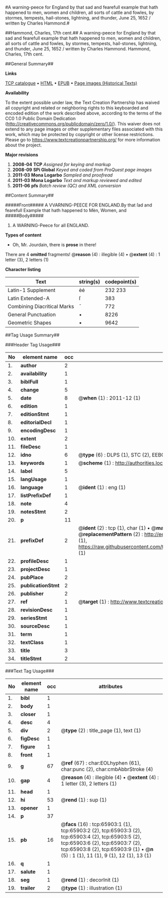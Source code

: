 #A warning-peece for England by that sad and fearefull example that hath happened to men, women and children, all sorts of cattle and fowles, by stormes, tempests, hail-stones, lightning, and thunder, June 25, 1652 / written by Charles Hammond.#

##Hammond, Charles, 17th cent.##
A warning-peece for England by that sad and fearefull example that hath happened to men, women and children, all sorts of cattle and fowles, by stormes, tempests, hail-stones, lightning, and thunder, June 25, 1652 / written by Charles Hammond.
Hammond, Charles, 17th cent.

##General Summary##

**Links**

[TCP catalogue](http://www.ota.ox.ac.uk/tcp/)  • 
[HTML](http://tei.it.ox.ac.uk/tcp/Texts-HTML/free/A45/A45385.html)  • 
[EPUB](http://tei.it.ox.ac.uk/tcp/Texts-EPUB/free/A45/A45385.epub) • 
[Page images (Historical Texts)](https://historicaltexts.jisc.ac.uk/eebo-12697047e)

**Availability**

To the extent possible under law, the Text Creation Partnership has waived all copyright and related or neighboring rights to this keyboarded and encoded edition of the work described above, according to the terms of the CC0 1.0 Public Domain Dedication (http://creativecommons.org/publicdomain/zero/1.0/). This waiver does not extend to any page images or other supplementary files associated with this work, which may be protected by copyright or other license restrictions. Please go to https://www.textcreationpartnership.org/ for more information about the project.

**Major revisions**

1. __2008-04__ __TCP__ *Assigned for keying and markup*
1. __2008-09__ __SPi Global__ *Keyed and coded from ProQuest page images*
1. __2011-03__ __Mona Logarbo__ *Sampled and proofread*
1. __2011-03__ __Mona Logarbo__ *Text and markup reviewed and edited*
1. __2011-06__ __pfs__ *Batch review (QC) and XML conversion*

##Content Summary##

#####Front#####
A VVARNING-PEECE FOR ENGLAND.By that ſad and fearefull Example that hath happened to Mèn, Women, and
#####Body#####

1. A WARNING-Peece for all ENGLAND.

**Types of content**

  * Oh, Mr. Jourdain, there is **prose** in there!

There are 4 **omitted** fragments! 
 @__reason__ (4) : illegible (4)  •  @__extent__ (4) : 1 letter (3), 2 letters (1)

**Character listing**


|Text|string(s)|codepoint(s)|
|---|---|---|
|Latin-1 Supplement|èé|232 233|
|Latin Extended-A|ſ|383|
|Combining             Diacritical Marks|̄|772|
|General Punctuation|•|8226|
|Geometric Shapes|▪|9642|

##Tag Usage Summary##

###Header Tag Usage###

|No|element name|occ|attributes|
|---|---|---|---|
|1.|__author__|2||
|2.|__availability__|1||
|3.|__biblFull__|1||
|4.|__change__|5||
|5.|__date__|8| @__when__ (1) : 2011-12 (1)|
|6.|__edition__|1||
|7.|__editionStmt__|1||
|8.|__editorialDecl__|1||
|9.|__encodingDesc__|1||
|10.|__extent__|2||
|11.|__fileDesc__|1||
|12.|__idno__|6| @__type__ (6) : DLPS (1), STC (2), EEBO-CITATION (1), OCLC (1), VID (1)|
|13.|__keywords__|1| @__scheme__ (1) : http://authorities.loc.gov/ (1)|
|14.|__label__|5||
|15.|__langUsage__|1||
|16.|__language__|1| @__ident__ (1) : eng (1)|
|17.|__listPrefixDef__|1||
|18.|__note__|4||
|19.|__notesStmt__|2||
|20.|__p__|11||
|21.|__prefixDef__|2| @__ident__ (2) : tcp (1), char (1)  •  @__matchPattern__ (2) : ([0-9\-]+):([0-9IVX]+) (1), (.+) (1)  •  @__replacementPattern__ (2) : http://eebo.chadwyck.com/downloadtiff?vid=$1&page=$2 (1), https://raw.githubusercontent.com/textcreationpartnership/Texts/master/tcpchars.xml#$1 (1)|
|22.|__profileDesc__|1||
|23.|__projectDesc__|1||
|24.|__pubPlace__|2||
|25.|__publicationStmt__|2||
|26.|__publisher__|2||
|27.|__ref__|1| @__target__ (1) : http://www.textcreationpartnership.org/docs/. (1)|
|28.|__revisionDesc__|1||
|29.|__seriesStmt__|1||
|30.|__sourceDesc__|1||
|31.|__term__|1||
|32.|__textClass__|1||
|33.|__title__|3||
|34.|__titleStmt__|2||


###Text Tag Usage###

|No|element name|occ|attributes|
|---|---|---|---|
|1.|__bibl__|1||
|2.|__body__|1||
|3.|__closer__|1||
|4.|__desc__|4||
|5.|__div__|2| @__type__ (2) : title_page (1), text (1)|
|6.|__figDesc__|1||
|7.|__figure__|1||
|8.|__front__|1||
|9.|__g__|67| @__ref__ (67) : char:EOLhyphen (61), char:punc (2), char:cmbAbbrStroke (4)|
|10.|__gap__|4| @__reason__ (4) : illegible (4)  •  @__extent__ (4) : 1 letter (3), 2 letters (1)|
|11.|__head__|1||
|12.|__hi__|53| @__rend__ (1) : sup (1)|
|13.|__opener__|1||
|14.|__p__|37||
|15.|__pb__|16| @__facs__ (16) : tcp:65903:1 (1), tcp:65903:2 (2), tcp:65903:3 (2), tcp:65903:4 (2), tcp:65903:5 (2), tcp:65903:6 (2), tcp:65903:7 (2), tcp:65903:8 (2), tcp:65903:9 (1)  •  @__n__ (5) : 1 (1), 11 (1), 9 (1), 12 (1), 13 (1)|
|16.|__q__|1||
|17.|__salute__|1||
|18.|__seg__|1| @__rend__ (1) : decorInit (1)|
|19.|__trailer__|2| @__type__ (1) : illustration (1)|
